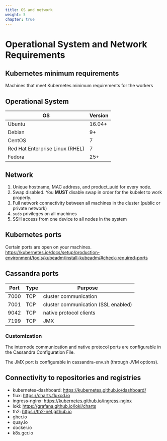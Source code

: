 ```yaml
---
title: OS and network
weight: 5
chapter: true
---
```


# Operational System and Network Requirements

## Kubernetes minimum requirements

Machines that meet Kubernetes minimum requirements for the workers

## Operational System

|OS|Version|
|---|---|
|Ubuntu|16.04+|
|Debian|9+|
|CentOS|7|
|Red Hat Enterprise Linux (RHEL)|7|
|Fedora|25+|

## Network
1. Unique hostname, MAC address, and product_uuid for every node.
2. Swap disabled. You **MUST** disable swap in order for the kubelet to work properly.
3. Full network connectivity between all machines in the cluster (public or private network)
4. `sudo` privileges on all machines
5. SSH access from one device to all nodes in the system

## Kubernetes ports
Certain ports are open on your machines. https://kubernetes.io/docs/setup/production-environment/tools/kubeadm/install-kubeadm/#check-required-ports

## Cassandra ports

|Port|Type|Purpose|
|---|---|---|
|7000|TCP|cluster communication|
|7001|TCP|cluster communication (SSL enabled)|
|9042|TCP|native protocol clients|
|7199|TCP|JMX|

### Customization
The internode communication and native protocol
ports are configurable in the Cassandra Configuration File. 

The JMX
port is configurable in cassandra-env.sh (through JVM options).


## Connectivity to repositories and registries
- kubernetes-dashboard: https://kubernetes.github.io/dashboard/
- flux: https://charts.fluxcd.io
- ingress-nginx: https://kubernetes.github.io/ingress-nginx
- loki: https://grafana.github.io/loki/charts
- th2: https://th2-net.github.io
- ghcr.io
- quay.io
- docker.io
- k8s.gcr.io
